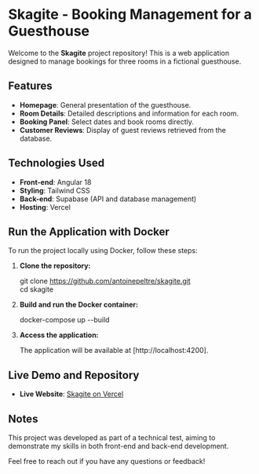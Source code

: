 # Skagite - Booking Management for a Guesthouse

Welcome to the **Skagite** project repository! This is a web application designed to manage bookings for three rooms in a fictional guesthouse.

## Features

- **Homepage**: General presentation of the guesthouse.
- **Room Details**: Detailed descriptions and information for each room.
- **Booking Panel**: Select dates and book rooms directly.
- **Customer Reviews**: Display of guest reviews retrieved from the database.

## Technologies Used

- **Front-end**: Angular 18
- **Styling**: Tailwind CSS
- **Back-end**: Supabase (API and database management)
- **Hosting**: Vercel

## Run the Application with Docker

To run the project locally using Docker, follow these steps:

1. **Clone the repository:**

    git clone https://github.com/antoinepeltre/skagite.git  
    cd skagite

2. **Build and run the Docker container:**

    docker-compose up --build

3. **Access the application:**

    The application will be available at [http://localhost:4200].

## Live Demo and Repository

- **Live Website**: [Skagite on Vercel](https://skagite-i29ga3uw3-antoines-projects-8f75dbf3.vercel.app/)

## Notes

This project was developed as part of a technical test, aiming to demonstrate my skills in both front-end and back-end development.

Feel free to reach out if you have any questions or feedback!
